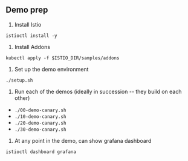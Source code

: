 ## Demo prep

1. Install Istio

```
istioctl install -y
```

1. Install Addons

```
kubectl apply -f $ISTIO_DIR/samples/addons
```

1. Set up the demo environment

```
./setup.sh
```

1. Run each of the demos (ideally in succession -- they build on each other)

* `./00-demo-canary.sh`
* `./10-demo-canary.sh`
* `./20-demo-canary.sh`
* `./30-demo-canary.sh`


1. At any point in the demo, can show grafana dashboard


```
istioctl dashboard grafana
```

